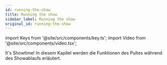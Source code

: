 ```yaml
---
id: running-the-show
title: Running the show
sidebar_label: Running the show
original_id: running-the-show
---
```


import Keys from '@site/src/components/key.ts';
import Video from '@site/src/components/video.tsx';

It's Showtime! In diesem Kapitel werden die Funktionen des Pultes
während des Showablaufs erläutert.


